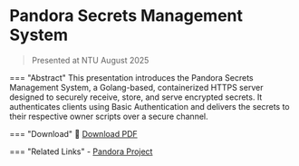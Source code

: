 # Pandora Secrets Management System

> Presented at NTU August 2025

=== "Abstract"
    This presentation introduces the Pandora Secrets Management System, a Golang-based, containerized HTTPS server designed to securely receive, store, and serve encrypted secrets. It authenticates clients using Basic Authentication and delivers the secrets to their respective owner scripts over a secure channel.

=== "Download"
    📄 [Download PDF](https://drive.google.com/file/d/1JjZezfz1rIFea_VayP7XLXtAXNHHAtEk/view?usp=drive_link)

=== "Related Links"
    - [Pandora Project](../projects/pandora.md)